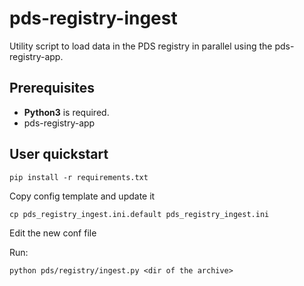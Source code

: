 # pds-registry-ingest
Utility script to load data in the PDS registry in parallel using the pds-registry-app.

## Prerequisites


- **Python3**  is required.
- pds-registry-app 


## User quickstart

    pip install -r requirements.txt

Copy config template and update it

    cp pds_registry_ingest.ini.default pds_registry_ingest.ini

Edit the new conf file

Run:

    python pds/registry/ingest.py <dir of the archive>




